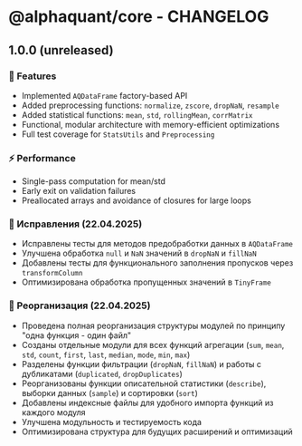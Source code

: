 # @alphaquant/core - CHANGELOG

## 1.0.0 (unreleased)

### 🚀 Features

- Implemented `AQDataFrame` factory-based API
- Added preprocessing functions: `normalize`, `zscore`, `dropNaN`, `resample`
- Added statistical functions: `mean`, `std`, `rollingMean`, `corrMatrix`
- Functional, modular architecture with memory-efficient optimizations
- Full test coverage for `StatsUtils` and `Preprocessing`

### ⚡️ Performance

- Single-pass computation for mean/std
- Early exit on validation failures
- Preallocated arrays and avoidance of closures for large loops

### 🐛 Исправления (22.04.2025)

- Исправлены тесты для методов предобработки данных в `AQDataFrame`
- Улучшена обработка `null` и `NaN` значений в `dropNaN` и `fillNaN`
- Добавлены тесты для функционального заполнения пропусков через `transformColumn`
- Оптимизирована обработка пропущенных значений в `TinyFrame`

### 🔄 Реорганизация (22.04.2025)

- Проведена полная реорганизация структуры модулей по принципу "одна функция - один файл"
- Созданы отдельные модули для всех функций агрегации (`sum`, `mean`, `std`, `count`, `first`, `last`, `median`, `mode`, `min`, `max`)
- Разделены функции фильтрации (`dropNaN`, `fillNaN`) и работы с дубликатами (`duplicated`, `dropDuplicates`)
- Реорганизованы функции описательной статистики (`describe`), выборки данных (`sample`) и сортировки (`sort`)
- Добавлены индексные файлы для удобного импорта функций из каждого модуля
- Улучшена модульность и тестируемость кода
- Оптимизирована структура для будущих расширений и оптимизаций
